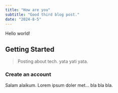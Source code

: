 ```yaml
---
title: "How are you"
subtitle: "Good third blog post."
date: "2024-8-5"
---
```


Hello world!

## Getting Started

> Posting about tech. yata yati yata.

### Create an account

Salam alaikum. Lorem ipsum doler met... bla bla bla.
